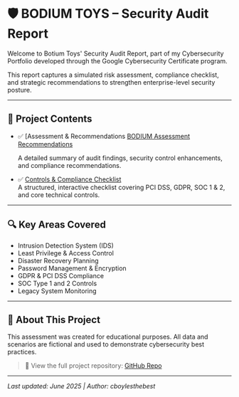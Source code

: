 # 🛡️ BODIUM TOYS – Security Audit Report

Welcome to Botium Toys' Security Audit Report, part of my Cybersecurity Portfolio developed through the Google Cybersecurity Certificate program.

This report captures a simulated risk assessment, compliance checklist, and strategic recommendations to strengthen enterprise-level security posture.

---

## 📁 Project Contents

- ✅ [Assessment & Recommendations
[BODIUM Assessment Recommendations](https://github.com/cboylesthebest/supreme-system/blob/main/BODIUM%20Assessment%20Recommendations.md)





  A detailed summary of audit findings, security control enhancements, and compliance recommendations.

- ✅ [Controls & Compliance Checklist](./Botium_Security_Checklist.md)  
  A structured, interactive checklist covering PCI DSS, GDPR, SOC 1 & 2, and core technical controls.

---

## 🔍 Key Areas Covered

- Intrusion Detection System (IDS)
- Least Privilege & Access Control
- Disaster Recovery Planning
- Password Management & Encryption
- GDPR & PCI DSS Compliance
- SOC Type 1 and 2 Controls
- Legacy System Monitoring

---

## 📌 About This Project

This assessment was created for educational purposes. All data and scenarios are fictional and used to demonstrate cybersecurity best practices.

> 🔗 View the full project repository: [GitHub Repo](https://github.com/cboylesthebest/supreme-system)

---

*Last updated: June 2025 | Author: cboylesthebest*
